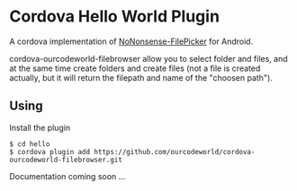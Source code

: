 # Cordova Hello World Plugin

A cordova implementation of [NoNonsense-FilePicker](https://github.com/spacecowboy/NoNonsense-FilePicker) for Android.

cordova-ourcodeworld-filebrowser allow you to select folder and files, and at the same time create folders and create files (not a file is created actually, but it will return the filepath and name of the "choosen path").

## Using

Install the plugin

    $ cd hello
    $ cordova plugin add https://github.com/ourcodeworld/cordova-ourcodeworld-filebrowser.git


Documentation coming soon ...
